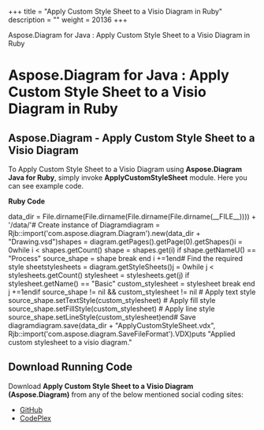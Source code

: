 +++
title = "Apply Custom Style Sheet to a Visio Diagram in Ruby" 
description = "" 
weight = 20136 
+++

Aspose.Diagram for Java : Apply Custom Style Sheet to a Visio Diagram in Ruby  

# Aspose.Diagram for Java : Apply Custom Style Sheet to a Visio Diagram in Ruby


## Aspose.Diagram - Apply Custom Style Sheet to a Visio Diagram

To Apply Custom Style Sheet to a Visio Diagram using **Aspose.Diagram Java for Ruby**, simply invoke **ApplyCustomStyleSheet** module. Here you can see example code.

**Ruby Code**

data\_dir = File.dirname(File.dirname(File.dirname(File.dirname(\_\_FILE\_\_)))) + '/data/'# Create instance of Diagramdiagram = Rjb::import('com.aspose.diagram.Diagram').new(data\_dir + "Drawing.vsd")shapes = diagram.getPages().getPage(0).getShapes()i = 0while i < shapes.getCount()    shape = shapes.get(i)    if shape.getNameU() == "Process"        source\_shape = shape        break    end    i +=1end# Find the required style sheetstylesheets = diagram.getStyleSheets()j = 0while j < stylesheets.getCount()    stylesheet = stylesheets.get(j)    if stylesheet.getName() == "Basic"        custom\_stylesheet = stylesheet        break    end    j +=1endif source\_shape != nil && custom\_stylesheet != nil    # Apply text style    source\_shape.setTextStyle(custom\_stylesheet)    # Apply fill style    source\_shape.setFillStyle(custom\_stylesheet)    # Apply line style    source\_shape.setLineStyle(custom\_stylesheet)end# Save diagramdiagram.save(data\_dir + "ApplyCustomStyleSheet.vdx", Rjb::import('com.aspose.diagram.SaveFileFormat').VDX)puts "Applied custom stylesheet to a visio diagram."

## Download Running Code

Download **Apply Custom Style Sheet to a Visio Diagram (Aspose.Diagram)** from any of the below mentioned social coding sites:

*   [GitHub](https://github.com/asposediagram/Aspose.Diagram-for-Java/blob/master/Plugins/Aspose_Diagram_Java_for_Ruby/lib/asposediagramjava/Text/applycustomstylesheet.rb)
*   [CodePlex](https://asposediagramjavaruby.codeplex.com/SourceControl/latest#lib/asposediagramjava/Text/applycustomstylesheet.rb)

